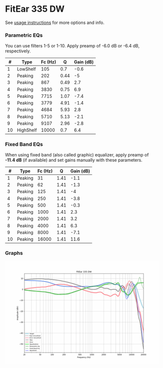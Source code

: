 # FitEar 335 DW
See [usage instructions](https://github.com/jaakkopasanen/AutoEq#usage) for more options and info.

### Parametric EQs
You can use filters 1-5 or 1-10. Apply preamp of -6.0 dB or -6.4 dB, respectively.

|   # | Type      |   Fc (Hz) |    Q |   Gain (dB) |
|-----|-----------|-----------|------|-------------|
|   1 | LowShelf  |       105 | 0.7  |        -0.6 |
|   2 | Peaking   |       202 | 0.44 |        -5   |
|   3 | Peaking   |       867 | 0.49 |         2.7 |
|   4 | Peaking   |      3830 | 0.75 |         6.9 |
|   5 | Peaking   |      7715 | 1.07 |        -7.4 |
|   6 | Peaking   |      3779 | 4.91 |        -1.4 |
|   7 | Peaking   |      4684 | 5.93 |         2.8 |
|   8 | Peaking   |      5710 | 5.13 |        -2.1 |
|   9 | Peaking   |      9107 | 2.96 |        -2.8 |
|  10 | HighShelf |     10000 | 0.7  |         6.4 |

### Fixed Band EQs
When using fixed band (also called graphic) equalizer, apply preamp of **-11.4 dB** (if available) and set gains manually with these parameters.

|   # | Type    |   Fc (Hz) |    Q |   Gain (dB) |
|-----|---------|-----------|------|-------------|
|   1 | Peaking |        31 | 1.41 |        -1.1 |
|   2 | Peaking |        62 | 1.41 |        -1.3 |
|   3 | Peaking |       125 | 1.41 |        -4   |
|   4 | Peaking |       250 | 1.41 |        -3.8 |
|   5 | Peaking |       500 | 1.41 |        -0.3 |
|   6 | Peaking |      1000 | 1.41 |         2.3 |
|   7 | Peaking |      2000 | 1.41 |         3.2 |
|   8 | Peaking |      4000 | 1.41 |         6.3 |
|   9 | Peaking |      8000 | 1.41 |        -7.1 |
|  10 | Peaking |     16000 | 1.41 |        11.6 |

### Graphs
![](./FitEar%20335%20DW.png)
